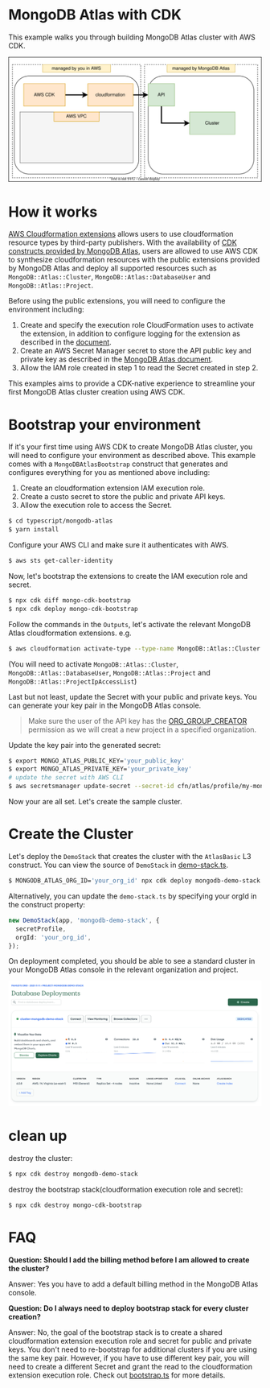 # MongoDB Atlas with CDK

This example walks you through building MongoDB Atlas cluster with AWS CDK.

<img src=./images/diagram.svg>

# How it works

[AWS Cloudformation extensions](https://docs.aws.amazon.com/AWSCloudFormation/latest/UserGuide/registry-public.html) allows users to use cloudformation resource types by third-party publishers. With the availability of [CDK constructs provided by MongoDB Atlas](https://github.com/mongodb/mongodbatlas-cloudformation-resources), users are allowed to use AWS CDK to synthesize cloudformation resources with the public extensions provided by MongoDB Atlas and deploy all supported resources such as `MongoDB::Atlas::Cluster`, `MongoDB::Atlas::DatabaseUser` and `MongoDB::Atlas::Project`.

Before using the public extensions, you will need to configure the environment including:

1. Create and specify the execution role CloudFormation uses to activate the extension, in addition to configure logging for the extension as described in the [document](https://docs.aws.amazon.com/AWSCloudFormation/latest/UserGuide/registry-public.html).
2. Create an AWS Secret Manager secret to store the API public key and private key as described in the [MongoDB Atlas document](https://github.com/mongodb/mongodbatlas-cloudformation-resources/tree/master#mongodb-atlas-api-keys-credential-management).
3. Allow the IAM role created in step 1 to read the Secret created in step 2.

This examples aims to provide a CDK-native experience to streamline your first MongoDB Atlas cluster creation using AWS CDK.

# Bootstrap your environment

If it's your first time using AWS CDK to create MongoDB Atlas cluster, you will need to configure your environment as described above. This example comes with a `MongoDBAtlasBootstrap` construct that generates and configures everything for you as mentioned above including:

1. Create an cloudformation extension IAM execution role.
2. Create a custo secret to store the public and private API keys.
3. Allow the execution role to access the Secret.

```sh
$ cd typescript/mongodb-atlas
$ yarn install
```

Configure your AWS CLI and make sure it authenticates with AWS.

```sh
$ aws sts get-caller-identity
```

Now, let's bootstrap the extensions to create the IAM execution role and secret.

```sh
$ npx cdk diff mongo-cdk-bootstrap
$ npx cdk deploy mongo-cdk-bootstrap
```

Follow the commands in the `Outputs`, let's activate the relevant MongoDB Atlas cloudformation extensions. e.g.


```sh
$ aws cloudformation activate-type --type-name MongoDB::Atlas::Cluster --publisher-id bb989456c78c398a858fef18f2ca1bfc1fbba082 --type RESOURCE --execution-role-arn arn:aws:iam::123456789012:role/cfn-ext-exec-role-for-mongo
```
(You will need to activate `MongoDB::Atlas::Cluster`, `MongoDB::Atlas::DatabaseUser`, `MongoDB::Atlas::Project` and `MongoDB::Atlas::ProjectIpAccessList`)

Last but not least, update the Secret with your public and private keys. You can generate your key pair in the MongoDB Atlas console.

> Make sure the user of the API key has the [ORG_GROUP_CREATOR](https://www.mongodb.com/docs/atlas/reference/user-roles/#mongodb-authrole-Organization-Project-Creator) permission as we will creat a new project in a specified organization.

Update the key pair into the generated secret:

```sh
$ export MONGO_ATLAS_PUBLIC_KEY='your_public_key'
$ export MONGO_ATLAS_PRIVATE_KEY='your_private_key'
# update the secret with AWS CLI
$ aws secretsmanager update-secret --secret-id cfn/atlas/profile/my-mongo-profile --secret-string "{\"PublicKey\":\"${MONGO_ATLAS_PUBLIC_KEY}\",\"PrivateKey\":\"${MONGO_ATLAS_PRIVATE_KEY}\"}"
```

Now your are all set. Let's create the sample cluster.

# Create the Cluster

Let's deploy the `DemoStack` that creates the cluster with the `AtlasBasic` L3 construct. You can view the source of `DemoStack` in [demo-stack.ts](./src/demo-stack.ts).

```sh
$ MONGODB_ATLAS_ORG_ID='your_org_id' npx cdk deploy mongodb-demo-stack
```

Alternatively, you can update the `demo-stack.ts` by specifying your orgId in the construct property:


```ts
new DemoStack(app, 'mongodb-demo-stack', {
  secretProfile,
  orgId: 'your_org_id',
});
```

On deployment completed, you should be able to see a standard cluster in your MongoDB Atlas console in the relevant organization and project.

<img src=./images/cluster.png>

# clean up

destroy the cluster:

```sh
$ npx cdk destroy mongodb-demo-stack
```

destroy the bootstrap stack(cloudformation execution role and secret):

```sh
$ npx cdk destroy mongo-cdk-bootstrap
```


# FAQ
**Question: Should I add the billing method before I am allowed to create the cluster?**

Answer: Yes you have to add a default billing method in the MongoDB Atlas console.

**Question: Do I always need to deploy bootstrap stack for every cluster creation?**

Answer: No, the goal of the bootstrap stack is to create a shared cloudformation extension execution role and secret for public and private keys. You don't need to re-bootstrap for additional clusters if you are using the same key pair. However, if you have to use different key pair, you will need to create a different Secret and grant the read to the cloudformation extension execution role. Check out [bootstrap.ts](./src/bootstrap.ts) for more details.

